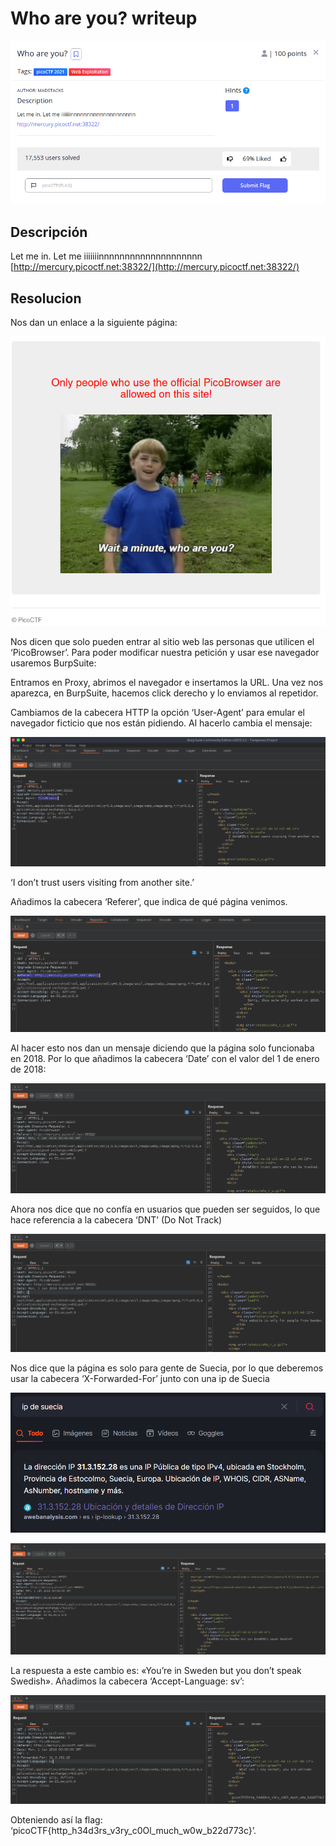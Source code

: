 # Who are you? writeup
![Descripcion del CTF](img/description.png)

## Descripción
Let me in. Let me iiiiiiinnnnnnnnnnnnnnnnnnnn [http://mercury.picoctf.net:38322/](http://mercury.picoctf.net:38322/)

## Resolucion
Nos dan un enlace a la siguiente página:

![Página web](img/web1.png)

Nos dicen que solo pueden entrar al sitio web las personas que utilicen el ‘PicoBrowser’.
Para poder modificar nuestra petición y usar ese navegador usaremos BurpSuite:

Entramos en Proxy, abrimos el navegador e insertamos la URL. Una vez nos aparezca, en BurpSuite, hacemos click derecho y lo enviamos al repetidor.

Cambiamos de la cabecera HTTP la opción ‘User-Agent’ para emular el navegador ficticio que nos están pidiendo. Al hacerlo cambia el mensaje:

![BurpSuite](img/burpsuite1.png)

‘I don’t trust users visiting from another site.’

Añadimos la cabecera ‘Referer’, que indica de qué página venimos.

![BurpSuite](img/burpsuite2.png)

Al hacer esto nos dan un mensaje diciendo que la página solo funcionaba en 2018. Por lo que añadimos la cabecera ‘Date’ con el valor del 1 de enero de 2018:

![BurpSuite](img/burpsuite3.png)

Ahora nos dice que no confía en usuarios que pueden ser seguidos, lo que hace referencia a la cabecera ‘DNT’ (Do Not Track)

![BurpSuite](img/burpsuite4.png)

Nos dice que la página es solo para gente de Suecia, por lo que deberemos usar la cabecera ‘X-Forwarded-For’ junto con una ip de Suecia

![IP](img/ip.png)

![BurpSuite](img/burpsuite5.png)

La respuesta a este cambio es: «You’re in Sweden but you don’t speak Swedish». Añadimos la cabecera ‘Accept-Language: sv’:

![BurpSuite](img/burpsuite6.png)

Obteniendo así la flag: ‘picoCTF{http_h34d3rs_v3ry_c0Ol_much_w0w_b22d773c}’.